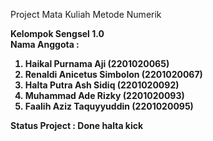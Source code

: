 Project Mata Kuliah Metode Numerik

<b>Kelompok Sengsel 1.0 <br>
Nama Anggota : <br>
1. Haikal Purnama Aji (2201020065) <br>
2. Renaldi Anicetus Simbolon (2201020067) <br>
3. Halta Putra Ash Sidiq (2201020092) <br>
4. Muhammad Ade Rizky (2201020093) <br>
5. Faalih Aziz Taquyyuddin (2201020095) <br>

Status Project : Done
halta kick
